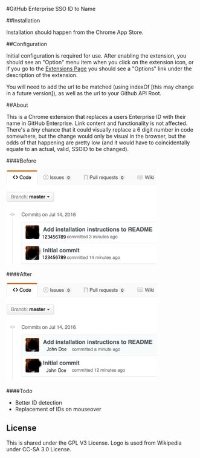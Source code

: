 #GitHub Enterprise SSO ID to Name

##Installation

Installation should happen from the Chrome App Store.  

##Configuration

Initial configuration is required for use.  After enabling the extension, you should see an "Option" menu item when you click on the extension icon, or if you go to the [Extensions Page](chrome://extensions) you should see a "Options" link under the description of the extension.

You will need to add the url to be matched (using indexOf [this may change in a future version]), as well as the url to your Github API Root.

##About

This is a Chrome extension that replaces a users Enterprise ID with their name in GitHub Enterprise. Link content and functionality is not affected. There's a _tiny_ chance that it could visually replace a 6 digit number in code somewhere, but the change would only be visual in the browser, but the odds of that happening are pretty low (and it would have to coincidentally equate to an actual, valid, SSOID to be changed).

####Before

![before](before.png)

####After

![after](after.png)

####Todo

* Better ID detection
* Replacement of IDs on mouseover

## License
This is shared under the GPL V3 License.  Logo is used from Wikipedia under CC-SA 3.0 License.
